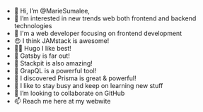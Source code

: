 - 👋 Hi, I’m @MarieSumalee, 
- 👀 I’m interested in new trends web both frontend and backend technologies 
- 🌱 I'm a web developer focusing on frontend development
- 😍 I think JAMstack is awesome!
- 👍🏼 Hugo I like best!
- 🥇 Gatsby is far out!
- 🤩 Stackpit is also amazing!
- 💪  GrapQL is a powerful tool!
- 💪  I discovered Prisma is great & powerful!
- 🧢  I like to stay busy and keep on learning new stuff
- 💞️ I’m looking to collaborate on GitHub 
- 📫 Reach me here at my webwite 

<!---
MarieSumalee/MarieSumalee is a ✨ special ✨ repository because its `README.md` (this file) appears on your GitHub profile.
You can click the Preview link to take a look at your changes.
--->
